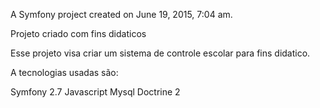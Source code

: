 
A Symfony project created on June 19, 2015, 7:04 am.




Projeto criado com fins didaticos

Esse projeto visa criar um sistema de controle escolar para fins didatico.

A tecnologias usadas são:

Symfony 2.7
Javascript
Mysql
Doctrine 2

